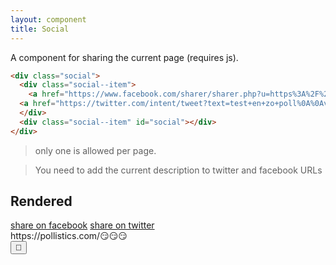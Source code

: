 ```yaml
---
layout: component
title: Social
---
```


A component for sharing the current page (requires js).

```html
<div class="social">
  <div class="social--item">
    <a href="https://www.facebook.com/sharer/sharer.php?u=https%3A%2F%2Fpollistics.com%2F😏😏😏&amp;quote=test+en+zo+poll" target="_blank" rel="noopener" class="cta">share on facebook</a>
  <a href="https://twitter.com/intent/tweet?text=test+en+zo+poll%0A%0Avia+Pollistics+%E2%80%94+https%3A%2F%2Fpollistics.com%2F😏😏😏" target="_blank" rel="noopener" class="cta">share on twitter</a>
  </div>
  <div class="social--item" id="social"></div>
</div>
```

> only one is allowed per page.

> You need to add the current description to twitter and facebook URLs

## Rendered

<div class="social">
  <div class="social--item">
    <a href="https://www.facebook.com/sharer/sharer.php?u=https%3A%2F%2Fpollistics.com%2F😏😏😏&amp;quote=test+en+zo+poll" target="_blank" rel="noopener" class="cta">share on facebook</a>
  <a href="https://twitter.com/intent/tweet?text=test+en+zo+poll%0A%0Avia+Pollistics+%E2%80%94+https%3A%2F%2Fpollistics.com%2F😏😏😏" target="_blank" rel="noopener" class="cta">share on twitter</a>
  </div>
  <div class="social--item" id="social">
    <div class="social--url">https://pollistics.com/😏😏😏</div>
    <button class="social--copy">🔗</button>
  </div>
</div>

